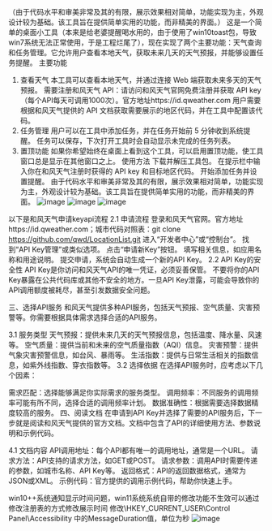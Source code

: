 （由于代码水平和审美非常及其的有限，展示效果相对简单，功能实现为主，外观设计较为基础。该工具旨在提供简单实用的功能，而非精美的界面。）
这是一个简单的桌面小工具（本来是给老婆提醒喝水用的，由于使用了win10toast包，导致win7系统无法正常使用，于是工程烂尾了），现在实现了两个主要功能：天气查询和任务管理。它允许用户查看本地天气，获取未来几天的天气预报，并能够设置任务提醒。
主要功能
1. 查看天气
本工具可以查看本地天气，并通过连接 Web 端获取未来多天的天气预报。
需要注册和风天气 API：请访问和风天气官网免费注册并获取 API key（每个API每天可调用1000次）。官方地址https://id.qweather.com
用户需要根据和风天气提供的 API 文档获取需要展示的地区代码，并在工具中配置该代码。
2. 任务管理
用户可以在工具中添加任务，并在任务开始前 5 分钟收到系统提醒。
任务可以保存，下次打开工具时会自动显示未完成的任务列表。
3. 置顶功能
如果你希望始终在桌面上看到这个工具，可以启用置顶功能，使工具窗口总是显示在其他窗口之上。
使用方法
下载并解压工具包。
在提示栏中输入你在和风天气注册时获得的 API key 和目标地区代码。
开始添加任务并设置提醒。
由于代码水平和审美非常及其的有限，展示效果相对简单，功能实现为主，外观设计较为基础。该工具旨在提供简单实用的功能，而非精美的界面。
![image](https://github.com/user-attachments/assets/79d8a0e1-d86f-4995-bead-c0ffdfe13feb)
![image](https://github.com/user-attachments/assets/83486967-d33a-4d72-881c-7c756d1d15ad)
![image](https://github.com/user-attachments/assets/c35b9af3-7559-4d68-a709-8405468660d6)




以下是和风天气申请keyapi流程
2.1 申请流程
登录和风天气官网。官方地址https://id.qweather.com；城市代码对照表：git clone https://github.com/qwd/LocationList.git
进入“开发者中心”或“控制台”。
找到“API Key管理”或类似选项。
点击“申请新Key”按钮。
填写相关信息，如应用名称和用途说明。
提交申请，系统会自动生成一个新的API Key。
2.2 API Key的安全性
API Key是你访问和风天气API的唯一凭证，必须妥善保管。 不要将你的API Key暴露在公共代码库或其他不安全的地方。一旦API Key泄露，可能会导致你的API调用额度被耗尽，甚至引发数据安全问题。

三、选择API服务
和风天气提供多种API服务，包括天气预报、空气质量、灾害预警等。你需要根据具体需求选择合适的API服务。

3.1 服务类型
天气预报：提供未来几天的天气预报信息，包括温度、降水量、风速等。
空气质量：提供当前和未来的空气质量指数（AQI）信息。
灾害预警：提供气象灾害预警信息，如台风、暴雨等。
生活指数：提供与日常生活相关的指数信息，如紫外线指数、穿衣指数等。
3.2 选择依据
在选择API服务时，应考虑以下几个因素：

需求匹配：选择能够满足你实际需求的服务类型。
调用频率：不同服务的调用频率可能有所不同，选择合适的调用频率计划。
数据准确性：根据需要选择数据精度较高的服务。
四、阅读文档
在申请到API Key并选择了需要的API服务后，下一步就是阅读和风天气提供的官方文档。文档中包含了API的详细使用方法、参数说明和示例代码。

4.1 文档内容
API调用地址：每个API都有唯一的调用地址，通常是一个URL。
请求方法：API支持的请求方法，如GET或POST。
请求参数：调用API时需要传递的参数，如城市名称、API Key等。
返回格式：API的返回数据格式，通常为JSON或XML。
示例代码：官方提供的调用示例代码，帮助你快速上手。



win10++系统通知显示时间问题，win11系统系统自带的修改功能不生效可以通过修改注册表的方式修改展示时间
修改\HKEY_CURRENT_USER\Control Panel\Accessibility 中的MessageDuration值，单位为秒
![image](https://github.com/user-attachments/assets/6df4cbd0-c318-4a83-89d3-1dd21b583612)

